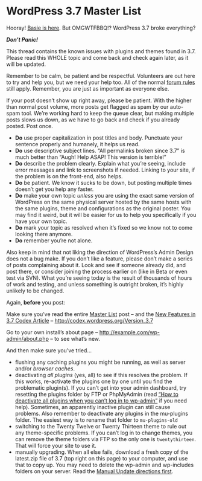 # WordPress 3.7 Master List

Hooray! [Basie is here](http://wordpress.org/news/2013/10/basie/). But OMGWTFBBQ!? WordPress 3.7 broke everything?

_**Don’t Panic!**_

This thread contains the known issues with plugins and themes found in 3.7. Please read this WHOLE topic and come back and check again later, as it will be updated.

Remember to be calm, be patient and be respectful. Volunteers are out here to try and help you, but we need your help too. All of the normal [forum rules](http://codex.wordpress.org/Forum_Welcome) still apply. Remember, you are just as important as everyone else.

If your post doesn’t show up right away, please be patient. With the higher than normal post volume, more posts get flagged as spam by our auto-spam tool. We’re working hard to keep the queue clear, but making multiple posts slows us down, as we have to go back and check if you already posted. Post once.

- **Do** use proper capitalization in post titles and body. Punctuate your sentence properly and humanely, it helps us read.
- **Do** use descriptive subject lines. “All permalinks broken since 3.7” is much better than “Augh! Help ASAP! This version is terrible!”
- **Do** describe the problem clearly. Explain what you’re seeing, include error messages and link to screenshots if needed. Linking to your site, if the problem is on the front-end, also helps.
- **Do** be patient. We know it sucks to be down, but posting multiple times doesn’t get you help any faster.
- **Do** make your own topic _unless_ you are using the exact same version of WordPress on the same physical server hosted by the same hosts with the same plugins, theme and configurations as the original poster. You may find it weird, but it will be easier for us to help you specifically if you have your own topic.
- **Do** mark your topic as resolved when it’s fixed so we know not to come looking there anymore.
- **Do** remember you’re not alone.

Also keep in mind that not liking the direction of WordPress’s Admin Design does not a bug make. If you don’t like a feature, please don’t make a series of posts complaining about it. Look and see if someone already did, and post there, or consider joining the process earlier on (like in Beta or even test via SVN). What you’re seeing today is the result of thousands of hours of work and testing, and unless something is outright broken, it’s highly unlikely to be changed.

Again, **before** you post:

Make sure you’ve read the entire [Master List](http://wordpress.org/support/topic/troubleshooting-wordpress-3.7-master-list) post – and the [New Features in 3.7 Codex Article](http://codex.wordpress.org/Version_3.7) – http://codex.wordpress.org/Version_3.7

Go to your own install’s about page – http://example.com/wp-admin/about.php – to see what’s new.

And then make sure you’ve tried…

- flushing any caching plugins you might be running, as well as server and/or *browser caches*.
- deactivating *all plugins* (yes, all) to see if this resolves the problem. If this works, re-activate the plugins one by one until you find the problematic plugin(s). If you can’t get into your admin dashboard, try resetting the plugins folder by FTP or PhpMyAdmin (read [“How to deactivate all plugins when you can’t log in to wp-admin”](http://codex.wordpress.org/FAQ_Troubleshooting#How_to_deactivate_all_plugins_when_not_able_to_access_the_administrative_menus.3F) if you need help). Sometimes, an apparently inactive plugin can still cause problems. Also remember to deactivate any plugins in the mu-plugins folder. The easiest way is to rename that folder to `mu-plugins-old`
- switching to the Twenty Twelve or Twenty Thirteen theme to rule out any theme-specific problems. If you can’t log in to change themes, you can remove the theme folders via FTP so the only one is `twentythirteen`. That will force your site to use it.
- manually upgrading. When all else fails, download a fresh copy of the latest.zip file of 3.7 (top right on this page) to your computer, and use that to copy up. You may need to delete the wp-admin and wp-includes folders on your server. Read the [Manual Update directions first](http://codex.wordpress.org/Updating_WordPress#Manual_Update).